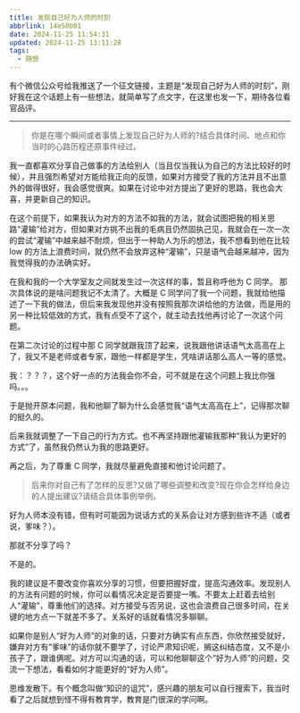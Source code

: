 ```yaml
---
title: 发现自己好为人师的时刻
abbrlink: 14e50b01
date: 2024-11-25 11:54:31
updated: 2024-11-25 13:11:28
tags:
  - 随想
---
```


有个微信公众号给我推送了一个征文链接，主题是“发现自己好为人师的时刻”，刚好我在这个话题上有一些想法，就简单写了点文字，在这里也发一下，期待各位看官品评。

---

> 你是在哪个瞬间或者事情上发现自己好为人师的?结合具体时间、地点和你当时的心路历程还原事件经过。

我一直都喜欢分享自己做事的方法给别人（当且仅当我认为自己的方法比较好的时候），并且强烈希望对方能给我正向的反馈，如果对方接受了我的方法并且不出意外的做得很好，我会感觉很爽。如果在讨论中对方提出了更好的思路，我也会大喜，并更新自己的知识。

在这个前提下，如果我认为对方的方法不如我的方法，就会试图把我的相关思路“灌输”给对方，但如果对方挑不出我的毛病且仍然固执己见，我就会在一次一次的尝试“灌输”中越来越不耐烦，但出于一种助人为乐的想法，我不想看到他在比较 low 的方法上浪费时间，就仍然不会放弃这种“灌输”，只是语气会越来越冲，因为我觉得我的办法确实好。

在我和我的一个大学室友之间就发生过一次这样的事，暂且称呼他为 C 同学。 那次具体说的是啥问题我记不太清了。大概是 C 同学问了我一个问题，我就给他描述了一下我的做法，但后来我发现他并没有按照我那次讲给他的方法做，而是用的另一种比较低效的方式，我有点受不了这个，就主动去找他再讨论了一次这个问题。

在第二次讨论的过程中那 C 同学就跟我顶了起来，说我跟他讲话语气太高高在上了，我又不是老师或者专家，跟他一样都是学生，凭啥讲话那么高人一等的感觉。

我：？？？，这个好一点的方法我会你不会，可不就是在这个问题上我比你强吗。。。

于是抛开原本问题，我和他聊了聊为什么会感觉我“语气太高高在上”，记得那次聊的挺久的。

后来我就调整了一下自己的行为方式。也不再坚持跟他灌输我那种“我认为更好的方式”了，虽然我仍然认为我的思路更好。

再之后，为了尊重 C 同学，我就尽量避免直接和他讨论问题了。

> 后来你对自己有了怎样的反思?又做了哪些调整和改变?现在你会怎样给身边的人提出建议?请结合具体事例举例。

好为人师本没有错，但有时可能因为说话方式的关系会让对方感到些许不适（或者说，爹味？）。

那就不分享了吗？

不是的。

我的建议是不要改变你喜欢分享的习惯，但要把握好度，提高沟通效率。发现别人的方法有问题的时候，你可以看情况决定是否要提一嘴。不要太上赶着去给别人“灌输”，尊重他们的选择。对方接受与否另说，这也会浪费自己很多时间，在关键的地方点一下就差不多了。关系好的话就看情况多聊聊。

如果你是别人“好为人师”的对象的话，只要对方确实有点东西，你欣然接受就好，嫌弃对方有“爹味”的话你就不要学了，讨论严肃知识呢，搁这纠结态度，又不是小孩子了，跟谁俩呢。对方可以沟通的话，可以和他聊聊这个“好为人师”的问题，交流一下想法，看看如何才能更好的“好为人师”。

思维发散下。有个概念叫做“知识的诅咒”，感兴趣的朋友可以自行搜索下，我当时看了之后就想到怪不得有教育学，教育是门很深的学问啊。
